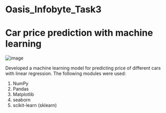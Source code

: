 # Oasis_Infobyte_Task3
# Car price prediction with machine learning
![image](https://github.com/SiddhantLotlikar/Oasis_Infobyte_Task3/assets/129778306/353d7eb9-05e6-430e-a3a1-be1eba20971d)



Developed a machine learning model for predicting price of different cars with linear regression.
The following modules were used:
1) NumPy
2) Pandas
3) Matplotlib
4) seaborn
5) scikit-learn (sklearn) 
